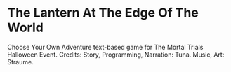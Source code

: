# The Lantern At The Edge Of The World

Choose Your Own Adventure text-based game for The Mortal Trials Halloween Event.
Credits:
Story, Programming, Narration: Tuna.
Music, Art: Straume.